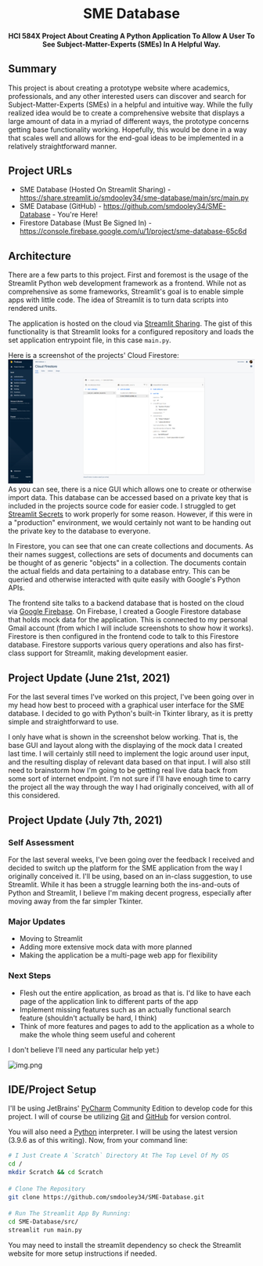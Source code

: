 <div align="center">
  <h1>SME Database</h1>

  <h4>
    HCI 584X Project About Creating A Python Application To Allow A User To See Subject-Matter-Experts (SMEs) In A
    Helpful Way.
  </h4>
</div>

## Summary
This project is about creating a prototype website where academics, professionals, and any other interested users can
discover and search for Subject-Matter-Experts (SMEs) in a helpful and intuitive way. While the fully realized idea
would be to create a comprehensive website that displays a large amount of data in a myriad of different ways, the
prototype concerns getting base functionality working. Hopefully, this would be done in a way that scales well and
allows for the end-goal ideas to be implemented in a relatively straightforward manner.

## Project URLs
* SME Database (Hosted On Streamlit Sharing) - https://share.streamlit.io/smdooley34/sme-database/main/src/main.py
* SME Database (GitHub) - https://github.com/smdooley34/SME-Database - You're Here!
* Firestore Database (Must Be Signed In) - https://console.firebase.google.com/u/1/project/sme-database-65c6d

## Architecture
There are a few parts to this project. First and foremost is the usage of the Streamlit Python web development
framework as a frontend. While not as comprehensive as some frameworks, Streamlit's goal is to enable simple apps with
little code. The idea of Streamlit is to turn data scripts into rendered units.

The application is hosted on the cloud via [Streamlit Sharing](https://streamlit.io/sharing). The gist of this
functionality is that Streamlit looks for a configured repository and loads the set application entrypoint file, in this
case `main.py`.

Here is a screenshot of the projects' Cloud Firestore:
![img.png](screenshots/screen_three.png)
As you can see, there is a nice GUI which allows one to create or otherwise import data. This database can be accessed
based on a private key that is included in the projects source code for easier code. I struggled to get
[Streamlit Secrets](https://blog.streamlit.io/secrets-in-sharing-apps/) to work properly for some reason. However, if
this were in a "production" environment, we would certainly not want to be handing out the private key to the database
to everyone.

In Firestore, you can see that one can create collections and documents. As their names suggest, collections are sets
of documents and documents can be thought of as generic "objects" in a collection. The documents contain the actual
fields and data pertaining to a database entry. This can be queried and otherwise interacted with quite easily with
Google's Python APIs.

The frontend site talks to a backend database that is hosted on the cloud via [Google Firebase](https://firebase.google.com).
On Firebase, I created a Google Firestore database that holds mock data for the application. This is connected to my
personal Gmail account (from which I will include screenshots to show how it works). Firestore is then configured in the
frontend code to talk to this Firestore database. Firestore supports various query operations and also has first-class
support for Streamlit, making development easier.

## Project Update (June 21st, 2021)
For the last several times I've worked on this project, I've been going over in my head how best to proceed with a
graphical user interface for the SME database. I decided to go with Python's built-in Tkinter library, as it is pretty
simple and straightforward to use.

I only have what is shown in the screenshot below working. That is, the base GUI and layout along with the displaying
of the mock data I created last time. I will certainly still need to implement the logic around user input, and the
resulting display of relevant data based on that input. I will also still need to brainstorm how I'm going to be
getting real live data back from some sort of internet endpoint. I'm not sure if I'll have enough time to carry the
project all the way through the way I had originally conceived, with all of this considered.

## Project Update (July 7th, 2021)

### Self Assessment
For the last several weeks, I've been going over the feedback I received and decided to switch up the platform for the
SME application from the way I originally conceived it. I'll be using, based on an in-class suggestion, to use
Streamlit. While it has been a struggle learning both the ins-and-outs of Python and Streamlit, I believe I'm making
decent progress, especially after moving away from the far simpler Tkinter.

### Major Updates
* Moving to Streamlit
* Adding more extensive mock data with more planned
* Making the application be a multi-page web app for flexibility

### Next Steps
* Flesh out the entire application, as broad as that is. I'd like to have each page of the application link to different
  parts of the app
* Implement missing features such as an actually functional search feature (shouldn't actually be hard, I think)
* Think of more features and pages to add to the application as a whole to make the whole thing seem useful and coherent

I don't believe I'll need any particular help yet:)

![img.png](screenshots/screen_two.png)

## IDE/Project Setup
I'll be using JetBrains' [PyCharm](https://www.jetbrains.com/pycharm/) Community Edition to develop code for this
project. I will of course be utilizing [Git](https://git-scm.com) and [GitHub](https://github.com/) for version control.

You will also need a [Python](https://www.python.org/) interpreter. I will be using the latest version (3.9.6 as of
this writing). Now, from your command line:

```bash
# I Just Create A `Scratch` Directory At The Top Level Of My OS
cd /
mkdir Scratch && cd Scratch

# Clone The Repository
git clone https://github.com/smdooley34/SME-Database.git

# Run The Streamlit App By Running:
cd SME-Database/src/
streamlit run main.py
```

You may need to install the streamlit dependency so check the Streamlit website for more setup instructions if needed.
